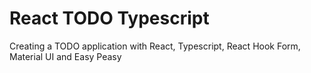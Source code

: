 # React TODO Typescript

Creating a TODO application with React, Typescript, React Hook Form, Material UI and Easy Peasy
